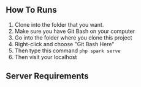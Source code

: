## How To Runs

1. Clone into the folder that you want.
2. Make sure you have Git Bash on your computer
3. Go into the folder where you clone this project
4. Right-click and choose "Git Bash Here"
5. Then type this command
   `php spark serve`
6. Then visit your localhost

## Server Requirements
